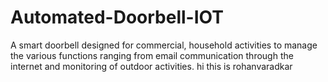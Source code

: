 # Automated-Doorbell-IOT

A smart doorbell designed for commercial, household activities to manage the various functions ranging from email communication through the internet and monitoring of outdoor activities.
hi this is rohanvaradkar
